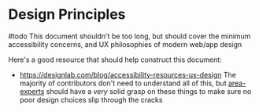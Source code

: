 # Design Principles
#todo This document shouldn't be too long, but should cover the minimum accessibility concerns, and UX philosophies of modern web/app design

Here's a good resource that should help construct this document:
- https://designlab.com/blog/accessibility-resources-ux-design
The majority of contributors don't need to understand all of this, but [area-experts](https://GitHub.com/Ethical-Commons-Project/EthicalMatch-docs/issues/8) should have a *very* solid grasp on these things to make sure no poor design choices slip through the cracks